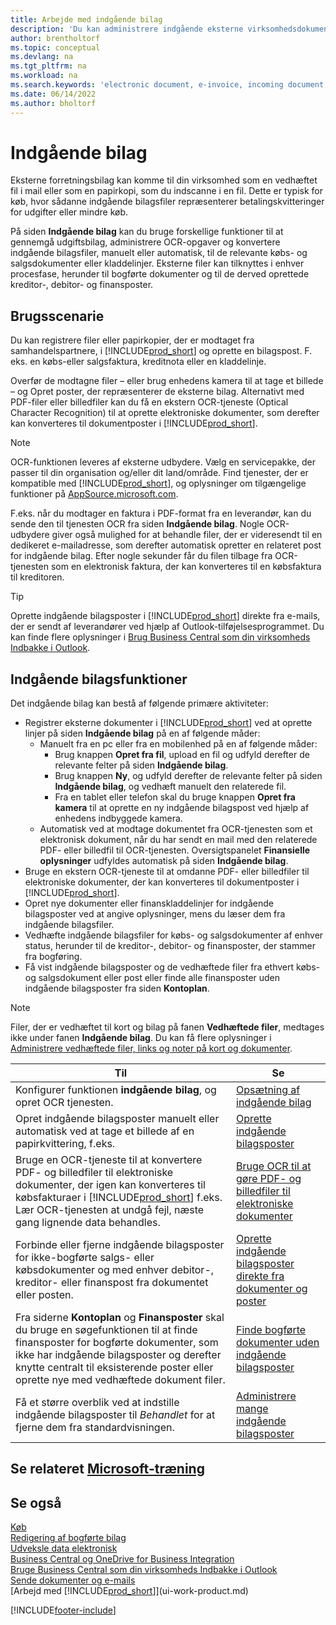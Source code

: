 ```yaml
---
title: Arbejde med indgående bilag
description: 'Du kan administrere indgående eksterne virksomhedsdokumenter, f.eks. betalingskvitteringer eller PDF-filer, styre OCR-opgaver og konvertere filerne til elektroniske dokumenter og poster.'
author: brentholtorf
ms.topic: conceptual
ms.devlang: na
ms.tgt_pltfrm: na
ms.workload: na
ms.search.keywords: 'electronic document, e-invoice, incoming document, OCR, ecommerce, document exchange, import invoice'
ms.date: 06/14/2022
ms.author: bholtorf
---
```

# Indgående bilag

Eksterne forretningsbilag kan komme til din virksomhed som en vedhæftet fil i mail eller som en papirkopi, som du indscanne i en fil. Dette er typisk for køb, hvor sådanne indgående bilagsfiler repræsenterer betalingskvitteringer for udgifter eller mindre køb.

På siden **Indgående bilag** kan du bruge forskellige funktioner til at gennemgå udgiftsbilag, administrere OCR-opgaver og konvertere indgående bilagsfiler, manuelt eller automatisk, til de relevante købs- og salgsdokumenter eller kladdelinjer. Eksterne filer kan tilknyttes i enhver procesfase, herunder til bogførte dokumenter og til de derved oprettede kreditor-, debitor- og finansposter.

## Brugsscenarie

Du kan registrere filer eller papirkopier, der er modtaget fra samhandelspartnere, i [!INCLUDE[prod_short](includes/prod_short.md)] og oprette en bilagspost. F. eks. en købs-eller salgsfaktura, kreditnota eller en kladdelinje.

Overfør de modtagne filer – eller brug enhedens kamera til at tage et billede – og Opret poster, der repræsenterer de eksterne bilag. Alternativt med PDF-filer eller billedfiler kan du få en ekstern OCR-tjeneste (Optical Character Recognition) til at oprette elektroniske dokumenter, som derefter kan konverteres til dokumentposter i [!INCLUDE[prod_short](includes/prod_short.md)].

> [!NOTE]
> OCR-funktionen leveres af eksterne udbydere. Vælg en servicepakke, der passer til din organisation og/eller dit land/område. Find tjenester, der er kompatible med [!INCLUDE[prod_short](includes/prod_short.md)], og oplysninger om tilgængelige funktioner på [AppSource.microsoft.com](https://go.microsoft.com/fwlink/?linkid=2081646).

F.eks. når du modtager en faktura i PDF-format fra en leverandør, kan du sende den til tjenesten OCR fra siden **Indgående bilag**. Nogle OCR-udbydere giver også mulighed for at behandle filer, der er videresendt til en dedikeret e-mailadresse, som derefter automatisk opretter en relateret post for indgående bilag. Efter nogle sekunder får du filen tilbage fra OCR-tjenesten som en elektronisk faktura, der kan konverteres til en købsfaktura til kreditoren.

> [!TIP]
> Oprette indgående bilagsposter i [!INCLUDE[prod_short](includes/prod_short.md)] direkte fra e-mails, der er sendt af leverandører ved hjælp af Outlook-tilføjelsesprogrammet. Du kan finde flere oplysninger i [Brug Business Central som din virksomheds Indbakke i Outlook](work-outlook-addin.md).

## Indgående bilagsfunktioner

Det indgående bilag kan bestå af følgende primære aktiviteter:

* Registrer eksterne dokumenter i [!INCLUDE[prod_short](includes/prod_short.md)] ved at oprette linjer på siden **Indgående bilag** på en af følgende måder:
  * Manuelt fra en pc eller fra en mobilenhed på en af følgende måder:
    * Brug knappen **Opret fra fil**, upload en fil og udfyld derefter de relevante felter på siden **Indgående bilag**.
    * Brug knappen **Ny**, og udfyld derefter de relevante felter på siden **Indgående bilag**, og vedhæft manuelt den relaterede fil.
    * Fra en tablet eller telefon skal du bruge knappen **Opret fra kamera** til at oprette en ny indgående bilagspost ved hjælp af enhedens indbyggede kamera.
  * Automatisk ved at modtage dokumentet fra OCR-tjenesten som et elektronisk dokument, når du har sendt en mail med den relaterede PDF- eller billedfil til OCR-tjenesten. Oversigtspanelet **Finansielle oplysninger** udfyldes automatisk på siden **Indgående bilag**.
* Bruge en ekstern OCR-tjeneste til at omdanne PDF- eller billedfiler til elektroniske dokumenter, der kan konverteres til dokumentposter i [!INCLUDE[prod_short](includes/prod_short.md)].
* Opret nye dokumenter eller finanskladdelinjer for indgående bilagsposter ved at angive oplysninger, mens du læser dem fra indgående bilagsfiler.
* Vedhæfte indgående bilagsfiler for købs- og salgsdokumenter af enhver status, herunder til de kreditor-, debitor- og finansposter, der stammer fra bogføring.
* Få vist indgående bilagsposter og de vedhæftede filer fra ethvert købs- og salgsdokument eller post eller finde alle finansposter uden indgående bilagsposter fra siden **Kontoplan**.

> [!NOTE]
> Filer, der er vedhæftet til kort og bilag på fanen **Vedhæftede filer**, medtages ikke under fanen **Indgående bilag**. Du kan få flere oplysninger i [Administrere vedhæftede filer, links og noter på kort og dokumenter](ui-how-add-link-to-record.md).

| Til | Se |
| --- | --- |
| Konfigurer funktionen **indgående bilag**, og opret OCR tjenesten. |[Opsætning af indgående bilag](across-how-setup-income-documents.md) |
| Opret indgående bilagsposter manuelt eller automatisk ved at tage et billede af en papirkvittering, f.eks. |[Oprette indgående bilagsposter](across-how-create-income-document-records.md) |
| Bruge en OCR-tjeneste til at konvertere PDF- og billedfiler til elektroniske dokumenter, der igen kan konverteres til købsfakturaer i [!INCLUDE[prod_short](includes/prod_short.md)] f.eks. Lær OCR-tjenesten at undgå fejl, næste gang lignende data behandles. |[Bruge OCR til at gøre PDF- og billedfiler til elektroniske dokumenter](across-how-use-ocr-pdf-images-files.md) |
| Forbinde eller fjerne indgående bilagsposter for ikke-bogførte salgs- eller købsdokumenter og med enhver debitor-, kreditor- eller finanspost fra dokumentet eller posten. |[Oprette indgående bilagsposter direkte fra dokumenter og poster](across-how-connect-disconnect-income-document-records.md) |
| Fra siderne **Kontoplan** og **Finansposter** skal du bruge en søgefunktionen til at finde finansposter for bogførte dokumenter, som ikke har indgående bilagsposter og derefter knytte centralt til eksisterende poster eller oprette nye med vedhæftede dokument filer. |[Finde bogførte dokumenter uden indgående bilagsposter](across-how-find-posted-documents-without-income-document-records.md) |
| Få et større overblik ved at indstille indgående bilagsposter til *Behandlet* for at fjerne dem fra standardvisningen. |[Administrere mange indgående bilagsposter](across-how-manage-many-income-document-records.md) |

## Se relateret [Microsoft-træning](/training/modules/incoming-documents-dynamics-365-business-central/)

## Se også

[Køb](purchasing-manage-purchasing.md)  
[Redigering af bogførte bilag](across-edit-posted-document.md)  
[Udveksle data elektronisk](across-data-exchange.md)  
[Business Central og OneDrive for Business Integration](across-onedrive-overview.md)  
[Bruge Business Central som din virksomheds Indbakke i Outlook](work-outlook-addin.md)  
[Sende dokumenter og e-mails](ui-how-send-documents-email.md)  
[Arbejd med [!INCLUDE[prod_short](includes/prod_short.md)]](ui-work-product.md)  


[!INCLUDE[footer-include](includes/footer-banner.md)]
